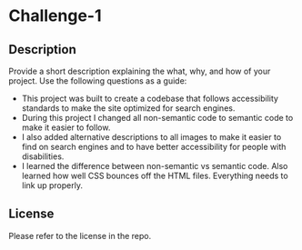 # Challenge-1

## Description

Provide a short description explaining the what, why, and how of your project. Use the following questions as a guide:

- This project was built to create a codebase that follows accessibility standards to make the site optimized for search engines. 
- During this project I changed all non-semantic code to semantic code to make it easier to follow. 
- I also added alternative descriptions to all images to make it easier to find on search engines and to have better accessibility for people with disabilities.
- I learned the difference between non-semantic vs semantic code. Also learned how well CSS bounces off the HTML files. Everything needs to link up properly.

## License

Please refer to the license in the repo. 
